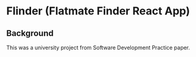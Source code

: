 # Flinder (Flatmate Finder React App)

## Background

This was a university project from Software Development Practice paper. 